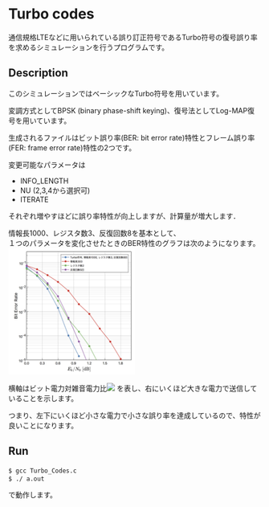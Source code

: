 # Turbo codes
通信規格LTEなどに用いられている誤り訂正符号であるTurbo符号の復号誤り率を求めるシミュレーションを行うプログラムです。
## Description
このシミュレーションではベーシックなTurbo符号を用いています。  

変調方式としてBPSK (binary phase-shift keying)、復号法としてLog-MAP復号を用いています。  

生成されるファイルはビット誤り率(BER: bit error rate)特性とフレーム誤り率(FER: frame error rate)特性の2つです。  

変更可能なパラメータは  
- INFO_LENGTH
- NU (2,3,4から選択可)  
- ITERATE  

それぞれ増やすほどに誤り率特性が向上しますが、計算量が増大します．  

情報長1000、レジスタ数3、反復回数8を基本として、  
１つのパラメータを変化させたときのBER特性のグラフは次のようになります。  
<img src="https://github.com/piosear/error-correcting-codes/blob/master/turbo-codes/Figures/Turbo_performance.png" alt="graph" title="Turbo符号の誤り率特性" width=50%>

横軸はビット電力対雑音電力比<img src="https://latex.codecogs.com/png.latex?\inline&space;\small&space;E_b/N_0" />
を表し、右にいくほど大きな電力で送信していることを示します。  

つまり、左下にいくほど小さな電力で小さな誤り率を達成しているので、特性が良いことになります。  


## Run
```
$ gcc Turbo_Codes.c
$ ./ a.out
```  
で動作します。
